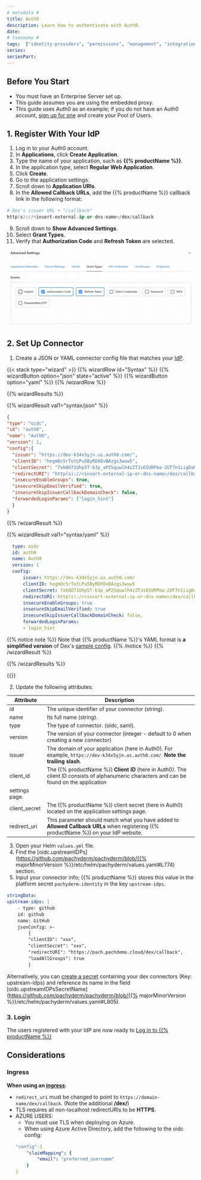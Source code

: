 ```yaml
---
# metadata # 
title: Auth0
description: Learn how to authenticate with Auth0.
date: 
# taxonomy #
tags:  ["identity-providers", "permissions", "management", "integrations"]
series:
seriesPart:
---
```


## Before You Start 

- You must have an Enterprise Server set up.
- This guide assumes you are using the embedded proxy.
- This guide uses Auth0 as an example; if you do not have an Auth0 account, [sign up for one](https://auth0.com) and create your Pool of Users.
  

## 1. Register With Your IdP

1. Log in to your Auth0 account.
2. In **Applications**, click **Create Application**.
3. Type the name of your application, such as **{{% productName %}}**.
4. In the application type, select **Regular Web Application**.
5. Click **Create**.
6. Go to the application settings.
7. Scroll down to **Application URIs**.
8. In the **Allowed Callback URLs**, add the {{% productName %}} callback link in the
   following format:
 ```s
 # Dex's issuer URL + "/callback"
 http(s)://<insert-external-ip-or-dns-name>/dex/callback
 ```
9. Scroll down to **Show Advanced Settings**.
10.  Select **Grant Types**.
11.  Verify that **Authorization Code** and **Refresh Token** are selected.

   ![Auth0 Grant Settings](/images/auth0-grant-settings.png)



## 2. Set Up Connector

1. Create a JSON or YAML connector config file that matches your [IdP](https://dexidp.io/docs/connectors/).

{{< stack type="wizard" >}}
{{% wizardRow id="Syntax" %}}
 {{% wizardButton option="json" state="active" %}}
 {{% wizardButton option="yaml" %}}
{{% /wizardRow %}}

{{% wizardResults %}}

{{% wizardResult val1="syntax/json" %}}
``` json
{
"type": "oidc",
"id": "auth0",
"name": "Auth0",
"version": 1,
"config":{
  "issuer": "https://dev-k34x5yjn.us.auth0.com/",
  "clientID": "hegmOc5rTotLPu5ByRDXOvBAzgs3wuw5",
  "clientSecret": "7xk8O71Uhp5T-bJp_aP2Squwlh4zZTJs65URPma-2UT7n1iigDaMUD9ArhUR-2aL",
  "redirectURI": "http(s)://<insert-external-ip-or-dns-name>/dex/callback",
  "insecureEnableGroups": true,
  "insecureSkipEmailVerified": true,
  "insecureSkipIssuerCallbackDomainCheck": false,
  "forwardedLoginParams": ["login_hint"] 
  }
}
```
{{% /wizardResult %}}

{{% wizardResult val1="syntax/yaml" %}}

``` yaml
  type: oidc
  id: auth0
  name: Auth0
  version: 1
  config:
      issuer: https://dev-k34x5yjn.us.auth0.com/
      clientID: hegmOc5rTotLPu5ByRDXOvBAzgs3wuw5
      clientSecret: 7xk8O71Uhp5T-bJp_aP2Squwlh4zZTJs65URPma-2UT7n1iigDaMUD9ArhUR-2aL
      redirectURI: http(s)://<insert-external-ip-or-dns-name>/dex/callback
      insecureEnableGroups: true
      insecureSkipEmailVerified: true
      insecureSkipIssuerCallbackDomainCheck: false,
      forwardedLoginParams:
      - login_hint
```
{{% notice note %}}
Note that {{% productName %}}'s YAML format is **a simplified version** of Dex's [sample config](https://dexidp.io/docs/connectors/oidc/).
{{% /notice %}}
{{% /wizardResult %}}


{{% /wizardResults %}}

{{</stack>}}

2. Update the following attributes:

|Attribute|Description|
|-|-|
|id|The unique identifier of your connector (string).|
|name| Its full name (string).|
|type|The type of connector. (oidc, saml).|
|version| The version of your connector (integer - default to 0 when creating a new connector)|
|issuer| The domain of your application (here in Auth0). For example, `https://dev-k34x5yjn.us.auth0.com/`. **Note the trailing slash**.|
|client_id| The {{% productName %}} **Client ID** (here in Auth0). The client ID consists of alphanumeric characters and can be found on the application
settings page.|
|client_secret| The {{% productName %}} client secret (here in Auth0) located on the application settings page.
|redirect_uri|This parameter should match what you have added to **Allowed Callback URLs** when registering {{% productName %}} on your IdP website.|

3. Open your Helm `values.yml` file.
4. Find the [oidc.upstreamIDPs](https://github.com/pachyderm/pachyderm/blob/{{% majorMinorVersion %}}/etc/helm/pachyderm/values.yaml#L774) section.
5. Input your connector info; {{% productName %}} stores this value in the platform secret `pachyderm-identity` in the key `upstream-idps`.
```yaml
stringData:
upstream-idps: |
    - type: github
    id: github
    name: GitHub
    jsonConfig: >-
        {
        "clientID": "xxx",
        "clientSecret": "xxx",
        "redirectURI": "https://pach.pachdemo.cloud/dex/callback",
        "loadAllGroups": true
        }
```



Alternatively, you can [create a secret](/{{%release%}}/manage/secrets) containing your dex connectors (Key: upstream-idps) and reference its name in the field [oidc.upstreamIDPsSecretName](https://github.com/pachyderm/pachyderm/blob/{{% majorMinorVersion %}}/etc/helm/pachyderm/values.yaml#L805).

 
### 3. Login
The users registered with your IdP are now ready to [Log in to {{% productName %}}](/{{%release%}}/get-started/connect-to-existing)

## Considerations 

### Ingress 

**When using an [ingress](/{{%release%}}/manage/helm-values/ingress)**:

- `redirect_uri` must be changed to point to `https://domain-name/dex/callback`. (Note the additional **/dex/**) 
- TLS requires all non-localhost redirectURIs to be **HTTPS**.
- AZURE USERS: 
    - You must use TLS when deploying on Azure.
    - When using Azure Active Directory, add the following to the oidc config:
    ``` yaml
    "config":{
        "claimMapping": {
            "email": "preferred_username"
        } 
    }      
 
    ```